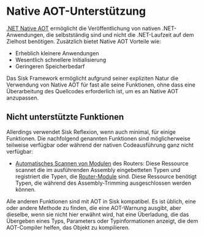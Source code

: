 # Native AOT-Unterstützung

[.NET Native AOT](https://learn.microsoft.com/en-us/dotnet/core/deploying/native-aot/) ermöglicht die Veröffentlichung von nativen .NET-Anwendungen, die selbstständig sind und nicht die .NET-Laufzeit auf dem Zielhost benötigen. Zusätzlich bietet Native AOT Vorteile wie:

- Erheblich kleinere Anwendungen
- Wesentlich schnellere Initialisierung
- Geringeren Speicherbedarf

Das Sisk Framework ermöglicht aufgrund seiner expliziten Natur die Verwendung von Native AOT für fast alle seine Funktionen, ohne dass eine Überarbeitung des Quellcodes erforderlich ist, um es an Native AOT anzupassen.

## Nicht unterstützte Funktionen

Allerdings verwendet Sisk Reflexion, wenn auch minimal, für einige Funktionen. Die nachfolgend genannten Funktionen sind möglicherweise teilweise verfügbar oder während der nativen Codeausführung ganz nicht verfügbar:

- [Automatisches Scannen von Modulen](/api/Sisk.Core.Routing.Router.AutoScanModules) des Routers: Diese Ressource scannet die im ausführenden Assembly eingebetteten Typen und registriert die Typen, die [Router-Module](/docs/de/fundamentals/routing) sind. Diese Ressource benötigt Typen, die während des Assembly-Trimming ausgeschlossen werden können.

Alle anderen Funktionen sind mit AOT in Sisk kompatibel. Es ist üblich, eine oder andere Methode zu finden, die eine AOT-Warnung ausgibt, aber dieselbe, wenn sie nicht hier erwähnt wird, hat eine Überladung, die das Übergeben eines Typs, Parameters oder Typinformationen anzeigt, die dem AOT-Compiler helfen, das Objekt zu kompilieren.